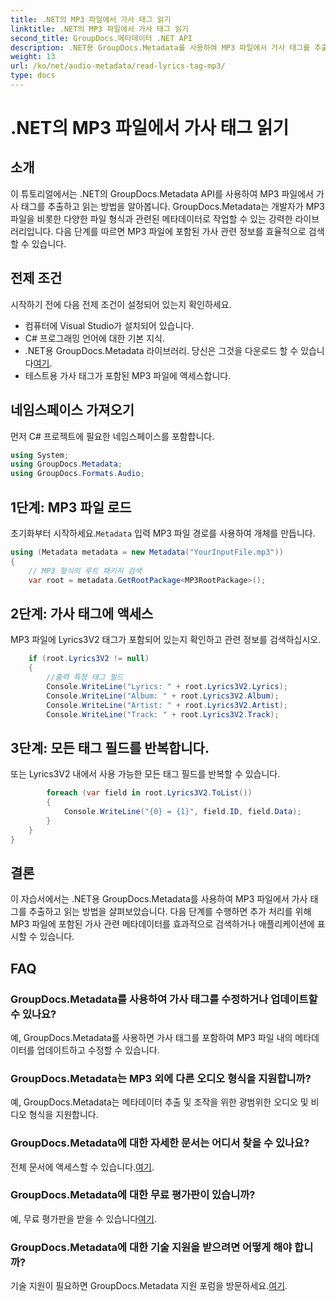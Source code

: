 ```yaml
---
title: .NET의 MP3 파일에서 가사 태그 읽기
linktitle: .NET의 MP3 파일에서 가사 태그 읽기
second_title: GroupDocs.메타데이터 .NET API
description: .NET용 GroupDocs.Metadata를 사용하여 MP3 파일에서 가사 태그를 추출하는 방법을 알아보세요. 단계별 튜토리얼을 따라해보세요.
weight: 13
url: /ko/net/audio-metadata/read-lyrics-tag-mp3/
type: docs
---
```

# .NET의 MP3 파일에서 가사 태그 읽기

## 소개
이 튜토리얼에서는 .NET의 GroupDocs.Metadata API를 사용하여 MP3 파일에서 가사 태그를 추출하고 읽는 방법을 알아봅니다. GroupDocs.Metadata는 개발자가 MP3 파일을 비롯한 다양한 파일 형식과 관련된 메타데이터로 작업할 수 있는 강력한 라이브러리입니다. 다음 단계를 따르면 MP3 파일에 포함된 가사 관련 정보를 효율적으로 검색할 수 있습니다.
## 전제 조건
시작하기 전에 다음 전제 조건이 설정되어 있는지 확인하세요.
- 컴퓨터에 Visual Studio가 설치되어 있습니다.
- C# 프로그래밍 언어에 대한 기본 지식.
-  .NET용 GroupDocs.Metadata 라이브러리. 당신은 그것을 다운로드 할 수 있습니다[여기](https://releases.groupdocs.com/metadata/net/).
- 테스트용 가사 태그가 포함된 MP3 파일에 액세스합니다.

## 네임스페이스 가져오기
먼저 C# 프로젝트에 필요한 네임스페이스를 포함합니다.
```csharp
using System;
using GroupDocs.Metadata;
using GroupDocs.Formats.Audio;
```
## 1단계: MP3 파일 로드
 초기화부터 시작하세요.`Metadata` 입력 MP3 파일 경로를 사용하여 개체를 만듭니다.
```csharp
using (Metadata metadata = new Metadata("YourInputFile.mp3"))
{
    // MP3 형식의 루트 패키지 검색
    var root = metadata.GetRootPackage<MP3RootPackage>();
```
## 2단계: 가사 태그에 액세스
MP3 파일에 Lyrics3V2 태그가 포함되어 있는지 확인하고 관련 정보를 검색하십시오.
```csharp
    if (root.Lyrics3V2 != null)
    {
        //출력 특정 태그 필드
        Console.WriteLine("Lyrics: " + root.Lyrics3V2.Lyrics);
        Console.WriteLine("Album: " + root.Lyrics3V2.Album);
        Console.WriteLine("Artist: " + root.Lyrics3V2.Artist);
        Console.WriteLine("Track: " + root.Lyrics3V2.Track);
```
## 3단계: 모든 태그 필드를 반복합니다.
또는 Lyrics3V2 내에서 사용 가능한 모든 태그 필드를 반복할 수 있습니다.
```csharp
        foreach (var field in root.Lyrics3V2.ToList())
        {
            Console.WriteLine("{0} = {1}", field.ID, field.Data);
        }
    }
}
```

## 결론
이 자습서에서는 .NET용 GroupDocs.Metadata를 사용하여 MP3 파일에서 가사 태그를 추출하고 읽는 방법을 살펴보았습니다. 다음 단계를 수행하면 추가 처리를 위해 MP3 파일에 포함된 가사 관련 메타데이터를 효과적으로 검색하거나 애플리케이션에 표시할 수 있습니다.

## FAQ
### GroupDocs.Metadata를 사용하여 가사 태그를 수정하거나 업데이트할 수 있나요?
예, GroupDocs.Metadata를 사용하면 가사 태그를 포함하여 MP3 파일 내의 메타데이터를 업데이트하고 수정할 수 있습니다.
### GroupDocs.Metadata는 MP3 외에 다른 오디오 형식을 지원합니까?
예, GroupDocs.Metadata는 메타데이터 추출 및 조작을 위한 광범위한 오디오 및 비디오 형식을 지원합니다.
### GroupDocs.Metadata에 대한 자세한 문서는 어디서 찾을 수 있나요?
 전체 문서에 액세스할 수 있습니다.[여기](https://tutorials.groupdocs.com/metadata/net/).
### GroupDocs.Metadata에 대한 무료 평가판이 있습니까?
 예, 무료 평가판을 받을 수 있습니다[여기](https://releases.groupdocs.com/).
### GroupDocs.Metadata에 대한 기술 지원을 받으려면 어떻게 해야 합니까?
 기술 지원이 필요하면 GroupDocs.Metadata 지원 포럼을 방문하세요.[여기](https://forum.groupdocs.com/c/metadata/14).
